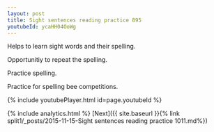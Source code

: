 ```yaml
---
layout: post
title: Sight sentences reading practice 895
youtubeId: ycaHH04OoWg
---
```

 
 
Helps to learn sight words and their spelling.

Opportunitiy to repeat the spelling. 

Practice spelling. 
 
Practice for spelling bee competitions. 
 
{% include youtubePlayer.html id=page.youtubeId %}
 
 
{% include analytics.html %} 
[Next]({{ site.baseurl }}{% link  split1/_posts/2015-11-15-Sight sentences reading practice 1011.md%})
 
